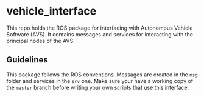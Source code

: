 vehicle_interface
=================

This repo holds the ROS package for interfacing with Autonomous Vehicle Software (AVS). It contains messages and services for interacting with the principal nodes of the AVS.

Guidelines
----------

This package follows the ROS conventions. Messages are created in the `msg` folder and services in the `srv` one. Make sure your have a working copy of the `master` branch before writing your own scripts that use this interface. 
